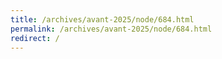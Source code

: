 ```yaml
---
title: /archives/avant-2025/node/684.html
permalink: /archives/avant-2025/node/684.html
redirect: /
---
```

